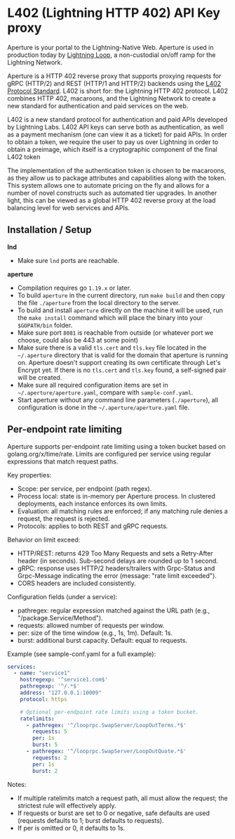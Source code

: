 # L402 (Lightning HTTP 402) API Key proxy

Aperture is your portal to the Lightning-Native Web. Aperture is used in
production today by [Lightning Loop](https://lightning.engineering/loop), a
non-custodial on/off ramp for the Lightning Network.

Aperture is a HTTP 402 reverse proxy that supports proxying requests for gRPC
(HTTP/2) and REST (HTTP/1 and HTTP/2) backends using the [L402 Protocol
Standard][l402]. L402 is short for: the Lightning HTTP 402
protocol.  L402 combines HTTP 402, macaroons, and the Lightning Network to
create a new standard for authentication and paid services on the web.

L402 is a new standard protocol for authentication and paid APIs developed by
Lightning Labs. L402 API keys can serve both as authentication, as well as a
payment mechanism (one can view it as a ticket) for paid APIs. In order to
obtain a token, we require the user to pay us over Lightning in order to obtain
a preimage, which itself is a cryptographic component of the final L402 token

The implementation of the authentication token is chosen to be macaroons, as
they allow us to package attributes and capabilities along with the token. This
system allows one to automate pricing on the fly and allows for a number of
novel constructs such as automated tier upgrades. In another light, this can be
viewed as a global HTTP 402 reverse proxy at the load balancing level for web
services and APIs.

[l402]: https://github.com/lightninglabs/L402

## Installation / Setup

**lnd**

* Make sure `lnd` ports are reachable.

**aperture**

* Compilation requires go `1.19.x` or later.
* To build `aperture` in the current directory, run `make build` and then copy the
  file `./aperture` from the local directory to the server.
* To build and install `aperture` directly on the machine it will be used, run the
  `make install` command which will place the binary into your `$GOPATH/bin`
  folder.
* Make sure port `8081` is reachable from outside (or whatever port we choose,
  could also be 443 at some point)
* Make sure there is a valid `tls.cert` and `tls.key` file located in the
  `~/.aperture` directory that is valid for the domain that aperture is running on.
  Aperture doesn't support creating its own certificate through Let's Encrypt yet.
  If there is no `tls.cert` and `tls.key` found, a self-signed pair will be
  created.
* Make sure all required configuration items are set in `~/.aperture/aperture.yaml`,
  compare with `sample-conf.yaml`.
* Start aperture without any command line parameters (`./aperture`), all configuration
  is done in the `~/.aperture/aperture.yaml` file.

## Per-endpoint rate limiting

Aperture supports per-endpoint rate limiting using a token bucket based on golang.org/x/time/rate.
Limits are configured per service using regular expressions that match request paths.

Key properties:
- Scope: per service, per endpoint (path regex).
- Process local: state is in-memory per Aperture process. In clustered deployments, each instance enforces its own limits.
- Evaluation: all matching rules are enforced; if any matching rule denies a request, the request is rejected.
- Protocols: applies to both REST and gRPC requests.

Behavior on limit exceed:
- HTTP/REST: returns 429 Too Many Requests and sets a Retry-After header (in seconds). Sub-second delays are rounded up to 1 second.
- gRPC: response uses HTTP/2 headers/trailers with Grpc-Status and Grpc-Message indicating the error (message: "rate limit exceeded").
- CORS headers are included consistently.

Configuration fields (under a service):
- pathregex: regular expression matched against the URL path (e.g., "/package.Service/Method").
- requests: allowed number of requests per window.
- per: size of the time window (e.g., 1s, 1m). Default: 1s.
- burst: additional burst capacity. Default: equal to requests.

Example (see sample-conf.yaml for a full example):

```yaml
services:
  - name: "service1"
    hostregexp: '^service1.com$'
    pathregexp: '^/.*$'
    address: "127.0.0.1:10009"
    protocol: https

    # Optional per-endpoint rate limits using a token bucket.
    ratelimits:
      - pathregex: '^/looprpc.SwapServer/LoopOutTerms.*$'
        requests: 5
        per: 1s
        burst: 5
      - pathregex: '^/looprpc.SwapServer/LoopOutQuote.*$'
        requests: 2
        per: 1s
        burst: 2
```

Notes:
- If multiple ratelimits match a request path, all must allow the request; the strictest rule will effectively apply.
- If requests or burst are set to 0 or negative, safe defaults are used (requests defaults to 1; burst defaults to requests).
- If per is omitted or 0, it defaults to 1s.
